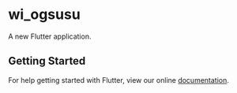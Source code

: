 # wi_ogsusu

A new Flutter application.

## Getting Started

For help getting started with Flutter, view our online
[documentation](https://flutter.io/).
